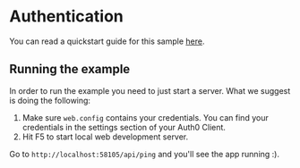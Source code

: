 ﻿# Authentication

You can read a quickstart guide for this sample [here](https://auth0.com/docs/quickstart/backend/webapi-owin/01-authorization).

## Running the example

In order to run the example you need to just start a server. What we suggest is doing the following:

1. Make sure `web.config` contains your credentials. You can find your credentials in the settings section of your Auth0 Client.
2. Hit F5 to start local web development server.

Go to `http://localhost:58105/api/ping` and you'll see the app running :).